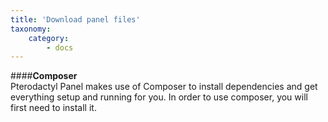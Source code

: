 ```yaml
---
title: 'Download panel files'
taxonomy:
    category:
        - docs
---
```


####**Composer**  
Pterodactyl Panel makes use of Composer to install dependencies and get everything setup and running for you. In order to use composer, you will first need to install it.
